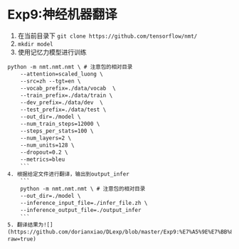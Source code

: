 # Exp9:神经机器翻译
1. 在当前目录下
```git clone https://github.com/tensorflow/nmt/```
2. ```mkdir model```
3. 使用记忆力模型进行训练
```
python -m nmt.nmt.nmt \ # 注意包的相对目录
    --attention=scaled_luong \
    --src=zh --tgt=en \
    --vocab_prefix=./data/vocab  \
    --train_prefix=./data/train \
    --dev_prefix=./data/dev  \
    --test_prefix=./data/test \
    --out_dir=./model \
    --num_train_steps=12000 \
    --steps_per_stats=100 \
    --num_layers=2 \
    --num_units=128 \
    --dropout=0.2 \
    --metrics=bleu
    ```
4. 根据给定文件进行翻译，输出到output_infer
    ```
    python -m nmt.nmt.nmt \ # 注意包的相对目录
    --out_dir=./model \
    --inference_input_file=./infer_file.zh \
    --inference_output_file=./output_infer
    ```
5. 翻译结果为![](https://github.com/dorianxiao/DLexp/blob/master/Exp9:%E7%A5%9E%E7%BB%8F%E6%9C%BA%E5%99%A8%E7%BF%BB%E8%AF%91/result.png?raw=true)
